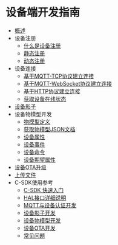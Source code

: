 # 设备端开发指南


* [概述](iot/uiot-core/device_develop_guide/sdkdownload)
* 设备注册
  * [什么是设备注册](iot/uiot-core/device_develop_guide/authenticate_devices/what_is_authenticate_devices)
  * [静态注册](iot/uiot-core/device_develop_guide/authenticate_devices/unique-certificate-per-device_authentication)
  * [动态注册](iot/uiot-core/device_develop_guide/authenticate_devices/unique-certificate-per-product_authentication)
* 设备连接
  * [基于MQTT-TCP协议建立连接](iot/uiot-core/device_develop_guide/deviceconnect/mqttconnect)
  * [基于MQTT-WebSocket协议建立连接](iot/uiot-core/device_develop_guide/deviceconnect/websocketconnect)
  * [基于HTTP协议建立连接](iot/uiot-core/device_develop_guide/deviceconnect/httpconnect)
  * [获取设备在线状态](iot/uiot-core/device_develop_guide/deviceconnect/status)
* [设备影子](iot/uiot-core/device_develop_guide/device_shadow)
* 设备物模型开发
  * [物模型定义](iot/uiot-core/device_develop_guide/thingmode/what_is_thingmode)
  * [获取物模型JSON文档](iot/uiot-core/device_develop_guide/thingmode/get_json)
  * [设备属性](iot/uiot-core/device_develop_guide/thingmode/property)
  * [设备事件](iot/uiot-core/device_develop_guide/thingmode/event)
  * [设备命令](iot/uiot-core/device_develop_guide/thingmode/command)
  * [设备期望属性](iot/uiot-core/device_develop_guide/thingmode/desired)
* [设备OTA升级](iot/uiot-core/device_develop_guide/ota)
* [上传文件](iot/uiot-core/device_develop_guide/uploadfile)
* C-SDK使用参考
  * [C-SDK 快速入门](iot/uiot-core/device_develop_guide/c_sdk_example/csdkquickstart)
  * [HAL接口详细说明](iot/uiot-core/device_develop_guide/c_sdk_example/halinterface)
  * [MQTT与设备认证开发](iot/uiot-core/device_develop_guide/c_sdk_example/mqttinterface)
  * [设备影子开发](iot/uiot-core/device_develop_guide/c_sdk_example/deviceshadowinterface)
  * [设备物模型开发](iot/uiot-core/device_develop_guide/c_sdk_example/thingmodelinterface)
  * [设备OTA开发](iot/uiot-core/device_develop_guide/c_sdk_example/otainterface)
  * [常见问题](iot/uiot-core/device_develop_guide/c_sdk_example/commonerror)
